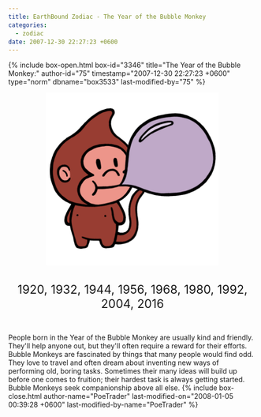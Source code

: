 ```yaml
---
title: EarthBound Zodiac - The Year of the Bubble Monkey
categories:
  - zodiac
date: 2007-12-30 22:27:23 +0600
---
```

{% include box-open.html box-id="3346" title="The Year of the Bubble Monkey:" author-id="75" timestamp="2007-12-30 22:27:23 +0600" type="norm" dbname="box3533" last-modified-by="75" %}
<center><img src="bubblemonkey2sm.png" title="Illustration by kota12" /><br /><br />

<font size="+2">1920, 1932, 1944, 1956, 1968, 1980, 1992, 2004, 2016</font></center><br />

People born in the Year of the Bubble Monkey are usually kind and friendly. They'll help anyone out, but they'll often require a reward for their efforts. Bubble Monkeys are fascinated by things that many people would find odd. They love to travel and often dream about inventing new ways of performing old, boring tasks. Sometimes their many ideas will build up before one comes to fruition; their hardest task is always getting started. Bubble Monkeys seek companionship above all else.
{% include box-close.html author-name="PoeTrader" last-modified-on="2008-01-05 00:39:28 +0600" last-modified-by-name="PoeTrader" %}
